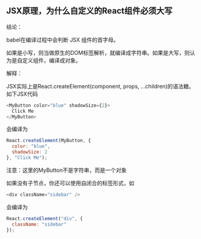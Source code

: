 ## JSX原理，为什么自定义的React组件必须大写

结论：

babel在编译过程中会判断 JSX 组件的首字母。

如果是小写，则当做原生的DOM标签解析，就编译成字符串。如果是大写，则认为是自定义组件，编译成对象。

解释：

JSX实际上是React.createElement(component, props, ...children)的语法糖。如下JSX代码

```js
<MyButton color="blue" shadowSize={2}>
  Click Me
</MyButton>
```

会编译为

```js
React.createElement(MyButton, {
  color: "blue",
  shadowSize: 2
}, "Click Me");
```

注意：这里的MyButton不是字符串，而是一个对象

如果没有子节点，你还可以使用自闭合的标签形式，如

```js
<div className="sidebar" />
```

会编译为

```js
React.createElement("div", {
  className: "sidebar"
});
```